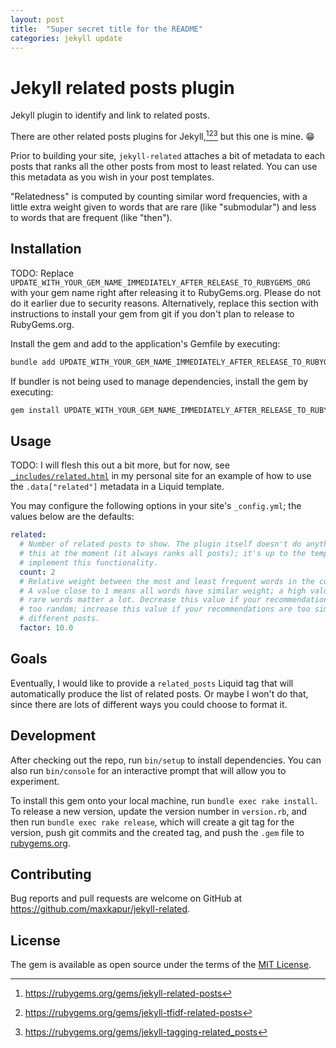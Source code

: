 ```yaml
---
layout: post
title:  "Super secret title for the README"
categories: jekyll update
---
```


# Jekyll related posts plugin

Jekyll plugin to identify and link to related posts.

There are other related posts plugins for Jekyll,[^1][^2][^3] but this one is
mine. 😁

Prior to building your site, `jekyll-related` attaches a bit of metadata to each
posts that ranks all the other posts from most to least related. You can use
this metadata as you wish in your post templates.

"Relatedness" is computed by counting similar word frequencies, with a little
extra weight given to words that are rare (like "submodular") and less to words
that are frequent (like "then").

[^1]: https://rubygems.org/gems/jekyll-related-posts
[^2]: https://rubygems.org/gems/jekyll-tfidf-related-posts
[^3]: https://rubygems.org/gems/jekyll-tagging-related_posts

## Installation

TODO: Replace
`UPDATE_WITH_YOUR_GEM_NAME_IMMEDIATELY_AFTER_RELEASE_TO_RUBYGEMS_ORG` with your
gem name right after releasing it to RubyGems.org. Please do not do it earlier
due to security reasons. Alternatively, replace this section with instructions
to install your gem from git if you don't plan to release to RubyGems.org.

Install the gem and add to the application's Gemfile by executing:

```bash
bundle add UPDATE_WITH_YOUR_GEM_NAME_IMMEDIATELY_AFTER_RELEASE_TO_RUBYGEMS_ORG
```

If bundler is not being used to manage dependencies, install the gem by
executing:

```bash
gem install UPDATE_WITH_YOUR_GEM_NAME_IMMEDIATELY_AFTER_RELEASE_TO_RUBYGEMS_ORG
```

## Usage

TODO: I will flesh this out a bit more, but for now, see
[`_includes/related.html`](https://github.com/maxkapur/maxkapur.github.io/blob/e4b6bbc5c418039432a6e2628a287988437e3d0c/_includes/related.html)
in my personal site for an example of how to use the `.data["related"]` metadata
in a Liquid template.

You may configure the following options in your site's `_config.yml`; the values
below are the defaults:

```yaml
related:
  # Number of related posts to show. The plugin itself doesn't do anything with
  # this at the moment (it always ranks all posts); it's up to the template to
  # implement this functionality.
  count: 2
  # Relative weight between the most and least frequent words in the corpus.
  # A value close to 1 means all words have similar weight; a high value means
  # rare words matter a lot. Decrease this value if your recommendations feel 
  # too random; increase this value if your recommendations are too similar for
  # different posts.
  factor: 10.0
```

## Goals

Eventually, I would like to provide a `related_posts` Liquid tag that will
automatically produce the list of related posts. Or maybe I won't do that, since
there are lots of different ways you could choose to format it.

## Development

After checking out the repo, run `bin/setup` to install dependencies. You can
also run `bin/console` for an interactive prompt that will allow you to
experiment.

To install this gem onto your local machine, run `bundle exec rake install`. To
release a new version, update the version number in `version.rb`, and then run
`bundle exec rake release`, which will create a git tag for the version, push
git commits and the created tag, and push the `.gem` file to
[rubygems.org](https://rubygems.org).

## Contributing

Bug reports and pull requests are welcome on GitHub at
https://github.com/maxkapur/jekyll-related.

## License

The gem is available as open source under the terms of the [MIT
License](https://opensource.org/licenses/MIT).
